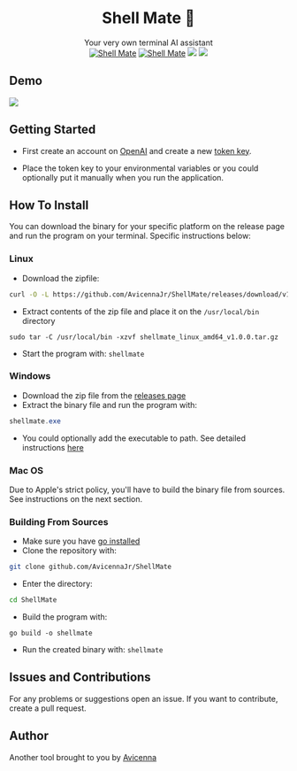 <h1 align="center">Shell Mate 🤖</h1>
<p align="center">
    Your very own terminal AI assistant<br>
    <a href="https://github.com/AvicennaJr/ShellMate"><img alt="Shell Mate" src="https://img.shields.io/badge/Shell Mate-green"></a>
    <a href="https://github.com/AvicennaJr/ShellMate"><img alt="Shell Mate" src="https://img.shields.io/badge/platform-Linux | Windows | Android-green.svg"></a>
    <img src="https://img.shields.io/badge/Made%20with-Go-1f425f.svg">
    <img src="https://img.shields.io/github/go-mod/go-version/gomods/athens.svg">
</p>

## Demo
<img align="center" src="assets/demo.mp4">

## Getting Started
- First create an account on [OpenAI](https://platform.openai.com/overview) and create a new [token key](https://platform.openai.com/account/api-keys).

- Place the token key to your environmental variables or you could optionally put it manually when you run the application.

## How To Install
You can download the binary for your specific platform on the release page and run the program on your terminal. Specific instructions below:

### Linux
- Download the zipfile:
```bash
curl -O -L https://github.com/AvicennaJr/ShellMate/releases/download/v1.0.0/shellmate_linux_amd64_v1.0.0.tar.gz
```
- Extract contents of the zip file and place it on the `/usr/local/bin` directory
```
sudo tar -C /usr/local/bin -xzvf shellmate_linux_amd64_v1.0.0.tar.gz
```
- Start the program with: `shellmate`

### Windows
- Download the zip file from the [releases page](https://github.com/AvicennaJr/ShellMate/releases/download/v1.0.0/shellmate_windows_amd64_v1.0.0.tar.gz)
- Extract the binary file and run the program with:
```powershell
shellmate.exe
```
- You could optionally add the executable to path. See detailed instructions [here](https://medium.com/@kevinmarkvi/how-to-add-executables-to-your-path-in-windows-5ffa4ce61a53)

### Mac OS 
Due to Apple's strict policy, you'll have to build the binary file from sources. See instructions on the next section.

### Building From Sources 
- Make sure you have [go installed](https://go.dev/doc/install)
- Clone the repository with:
```bash
git clone github.com/AvicennaJr/ShellMate
```
- Enter the directory:
```bash
cd ShellMate
```
- Build the program with:
```
go build -o shellmate
```
- Run the created binary with: `shellmate`

## Issues and Contributions
For any problems or suggestions open an issue. If you want to contribute, create a pull request.

## Author
Another tool brought to you by [Avicenna](https://github.com/AvicennaJr/ShellMate)
